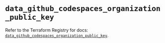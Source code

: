 # `data_github_codespaces_organization_public_key`

Refer to the Terraform Registry for docs: [`data_github_codespaces_organization_public_key`](https://registry.terraform.io/providers/integrations/github/6.4.0/docs/data-sources/codespaces_organization_public_key).
